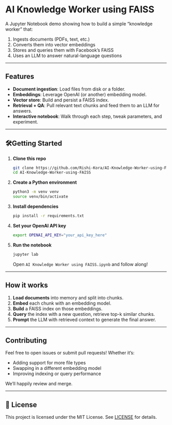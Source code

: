 
# AI Knowledge Worker using FAISS

A Jupyter Notebook demo showing how to build a simple “knowledge worker” that:

1. Ingests documents (PDFs, text, etc.)  
2. Converts them into vector embeddings  
3. Stores and queries them with Facebook’s FAISS  
4. Uses an LLM to answer natural-language questions

---

## Features

- **Document ingestion**: Load files from disk or a folder.  
- **Embeddings**: Leverage OpenAI (or another) embedding model.  
- **Vector store**: Build and persist a FAISS index.  
- **Retrieval + QA**: Pull relevant text chunks and feed them to an LLM for answers.  
- **Interactive notebook**: Walk through each step, tweak parameters, and experiment.

---

## 🛠Getting Started

1. **Clone this repo**  
   ```bash
   git clone https://github.com/Rishi-Kora/AI-Knowledge-Worker-using-FAISS.git
   cd AI-Knowledge-Worker-using-FAISS


2. **Create a Python environment**

   ```bash
   python3 -m venv venv
   source venv/bin/activate
   ```

3. **Install dependencies**

   ```bash
   pip install -r requirements.txt
   ```

4. **Set your OpenAI API key**

   ```bash
   export OPENAI_API_KEY="your_api_key_here"
   ```

5. **Run the notebook**

   ```bash
   jupyter lab
   ```

   Open `AI Knowledge Worker using FAISS.ipynb` and follow along!

---

## How it works

1. **Load documents** into memory and split into chunks.
2. **Embed** each chunk with an embedding model.
3. **Build** a FAISS index on those embeddings.
4. **Query** the index with a new question, retrieve top-k similar chunks.
5. **Prompt** the LLM with retrieved context to generate the final answer.

---

## Contributing

Feel free to open issues or submit pull requests! Whether it’s:

* Adding support for more file types
* Swapping in a different embedding model
* Improving indexing or query performance

We’ll happily review and merge.

---

## 📄 License

This project is licensed under the MIT License. See [LICENSE](LICENSE) for details.

